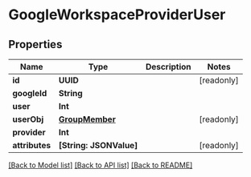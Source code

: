 # GoogleWorkspaceProviderUser

## Properties
Name | Type | Description | Notes
------------ | ------------- | ------------- | -------------
**id** | **UUID** |  | [readonly] 
**googleId** | **String** |  | 
**user** | **Int** |  | 
**userObj** | [**GroupMember**](GroupMember.md) |  | [readonly] 
**provider** | **Int** |  | 
**attributes** | **[String: JSONValue]** |  | [readonly] 

[[Back to Model list]](../README.md#documentation-for-models) [[Back to API list]](../README.md#documentation-for-api-endpoints) [[Back to README]](../README.md)


